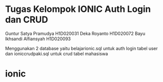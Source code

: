 # Tugas Kelompok IONIC Auth Login dan CRUD
Guntur Satya Pramudya H1D020031 
Deka Royanto H1D020072 
Bayu Ikhsandi Alfiansyah H1D020093

Menggunakan 2 database yaitu belajarionic.sql untuk auth login tabel user dan ioniccrudpaki.sql untuk crud tabel mahasiswa 
# ionic
